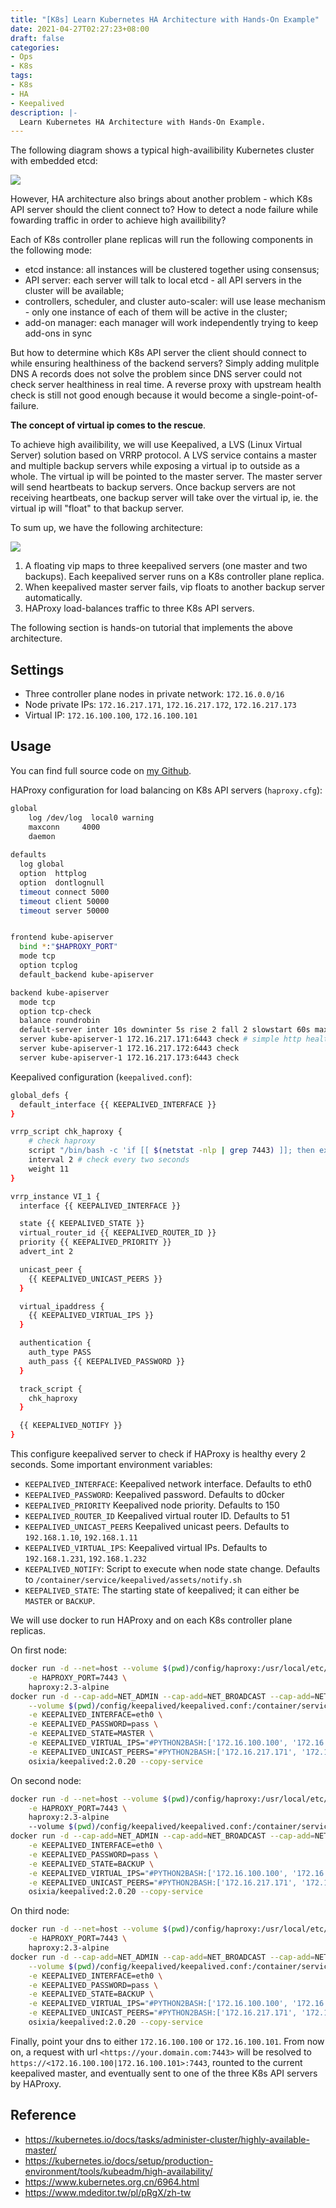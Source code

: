 ```yaml
---
title: "[K8s] Learn Kubernetes HA Architecture with Hands-On Example"
date: 2021-04-27T02:27:23+08:00
draft: false
categories:
- Ops
- K8s
tags:
- K8s
- HA
- Keepalived
description: |-
  Learn Kubernetes HA Architecture with Hands-On Example.
---
```

The following diagram shows a typical high-availibility Kubernetes cluster with embedded etcd: 

![](https://i.imgur.com/FwEzzWV.png)

However, HA architecture also brings about another problem - which K8s API server should the client connect to? How to detect a node failure while fowarding traffic in order to achieve high availibility?
<!--more-->

Each of K8s controller plane replicas will run the following components in the following mode:
- etcd instance: all instances will be clustered together using consensus;
- API server: each server will talk to local etcd - all API servers in the cluster will be available;
- controllers, scheduler, and cluster auto-scaler: will use lease mechanism - only one instance of each of them will be active in the cluster;
- add-on manager: each manager will work independently trying to keep add-ons in sync

But how to determine which K8s API server the client should connect to while ensuring healthiness of the backend servers? Simply adding mulitple DNS A records does not solve the problem since DNS server could not check server healthiness in real time. A reverse proxy with upstream health check is still not good enough because it would become a single-point-of-failure.

**The concept of virtual ip comes to the rescue**.

To achieve high availibility, we will use Keepalived, a LVS (Linux Virtual Server) solution based on VRRP protocol. A LVS service contains a master and multiple backup servers while exposing a virtual ip to outside as a whole. The virtual ip will be pointed to the master server. The master server will send heartbeats to backup servers. Once backup servers are not receiving heartbeats, one backup server will take over the virtual ip, ie. the virtual ip will "float" to that backup server.

To sum up, we have the following architecture:

![](https://i.imgur.com/FrwyxCQ.png)

1. A floating vip maps to three keepalived servers (one master and two backups). Each keepalived server runs on a K8s controller plane replica.
2. When keepalived master server fails, vip floats to another backup server automatically.
3. HAProxy load-balances traffic to three K8s API servers.

The following section is hands-on tutorial that implements the above architecture.
## Settings
- Three controller plane nodes in private network: `172.16.0.0/16`
- Node private IPs: `172.16.217.171`, `172.16.217.172`, `172.16.217.173`
- Virtual IP: `172.16.100.100`, `172.16.100.101`
## Usage
You can find full source code on [my Github](https://github.com/minghsu0107/k8s-ha).

HAProxy configuration for load balancing on K8s API servers (`haproxy.cfg`):
```bash
global
    log /dev/log  local0 warning
    maxconn     4000
    daemon
  
defaults
  log global
  option  httplog
  option  dontlognull
  timeout connect 5000
  timeout client 50000
  timeout server 50000


frontend kube-apiserver
  bind *:"$HAPROXY_PORT"
  mode tcp
  option tcplog
  default_backend kube-apiserver

backend kube-apiserver
  mode tcp
  option tcp-check
  balance roundrobin
  default-server inter 10s downinter 5s rise 2 fall 2 slowstart 60s maxconn 250 maxqueue 256 weight 100
  server kube-apiserver-1 172.16.217.171:6443 check # simple http health check
  server kube-apiserver-1 172.16.217.172:6443 check
  server kube-apiserver-1 172.16.217.173:6443 check
```

Keepalived configuration (`keepalived.conf`):
```bash
global_defs {
  default_interface {{ KEEPALIVED_INTERFACE }}
}

vrrp_script chk_haproxy {
    # check haproxy
    script "/bin/bash -c 'if [[ $(netstat -nlp | grep 7443) ]]; then exit 0; else exit 1; fi'"
    interval 2 # check every two seconds
    weight 11
}

vrrp_instance VI_1 {
  interface {{ KEEPALIVED_INTERFACE }}

  state {{ KEEPALIVED_STATE }}
  virtual_router_id {{ KEEPALIVED_ROUTER_ID }}
  priority {{ KEEPALIVED_PRIORITY }}
  advert_int 2

  unicast_peer {
    {{ KEEPALIVED_UNICAST_PEERS }}
  }

  virtual_ipaddress {
    {{ KEEPALIVED_VIRTUAL_IPS }}
  }

  authentication {
    auth_type PASS
    auth_pass {{ KEEPALIVED_PASSWORD }}
  }

  track_script {
    chk_haproxy
  }

  {{ KEEPALIVED_NOTIFY }}
}
```
This configure keepalived server to check if HAProxy is healthy every 2 seconds. Some important environment variables:
- `KEEPALIVED_INTERFACE`: Keepalived network interface. Defaults to eth0
- `KEEPALIVED_PASSWORD`: Keepalived password. Defaults to d0cker
- `KEEPALIVED_PRIORITY` Keepalived node priority. Defaults to 150
- `KEEPALIVED_ROUTER_ID` Keepalived virtual router ID. Defaults to 51
- `KEEPALIVED_UNICAST_PEERS` Keepalived unicast peers. Defaults to `192.168.1.10`, `192.168.1.11`
- `KEEPALIVED_VIRTUAL_IPS`: Keepalived virtual IPs. Defaults to `192.168.1.231`, `192.168.1.232`
- `KEEPALIVED_NOTIFY`: Script to execute when node state change. Defaults to `/container/service/keepalived/assets/notify.sh`
- `KEEPALIVED_STATE`: The starting state of keepalived; it can either be `MASTER` or `BACKUP`.

We will use docker to run HAProxy and on each K8s controller plane replicas.

On first node:
```bash
docker run -d --net=host --volume $(pwd)/config/haproxy:/usr/local/etc/haproxy \
    -e HAPROXY_PORT=7443 \
    haproxy:2.3-alpine
docker run -d --cap-add=NET_ADMIN --cap-add=NET_BROADCAST --cap-add=NET_RAW --net=host \
    --volume $(pwd)/config/keepalived/keepalived.conf:/container/service/keepalived/assets/keepalived.conf \
    -e KEEPALIVED_INTERFACE=eth0 \
    -e KEEPALIVED_PASSWORD=pass \
    -e KEEPALIVED_STATE=MASTER \
    -e KEEPALIVED_VIRTUAL_IPS="#PYTHON2BASH:['172.16.100.100', '172.16.100.101']" \
    -e KEEPALIVED_UNICAST_PEERS="#PYTHON2BASH:['172.16.217.171', '172.16.217.172', '172.16.217.173']" \
    osixia/keepalived:2.0.20 --copy-service
```
On second node:
```bash
docker run -d --net=host --volume $(pwd)/config/haproxy:/usr/local/etc/haproxy \
    -e HAPROXY_PORT=7443 \
    haproxy:2.3-alpine
    --volume $(pwd)/config/keepalived/keepalived.conf:/container/service/keepalived/assets/keepalived.conf \
docker run -d --cap-add=NET_ADMIN --cap-add=NET_BROADCAST --cap-add=NET_RAW --net=host \
    -e KEEPALIVED_INTERFACE=eth0 \
    -e KEEPALIVED_PASSWORD=pass \
    -e KEEPALIVED_STATE=BACKUP \
    -e KEEPALIVED_VIRTUAL_IPS="#PYTHON2BASH:['172.16.100.100', '172.16.100.101']" \
    -e KEEPALIVED_UNICAST_PEERS="#PYTHON2BASH:['172.16.217.171', '172.16.217.172', '172.16.217.173']" \
    osixia/keepalived:2.0.20 --copy-service
```
On third node:
```bash
docker run -d --net=host --volume $(pwd)/config/haproxy:/usr/local/etc/haproxy \
    -e HAPROXY_PORT=7443 \
    haproxy:2.3-alpine
docker run -d --cap-add=NET_ADMIN --cap-add=NET_BROADCAST --cap-add=NET_RAW --net=host \
    --volume $(pwd)/config/keepalived/keepalived.conf:/container/service/keepalived/assets/keepalived.conf \
    -e KEEPALIVED_INTERFACE=eth0 \
    -e KEEPALIVED_PASSWORD=pass \
    -e KEEPALIVED_STATE=BACKUP \
    -e KEEPALIVED_VIRTUAL_IPS="#PYTHON2BASH:['172.16.100.100', '172.16.100.101']" \
    -e KEEPALIVED_UNICAST_PEERS="#PYTHON2BASH:['172.16.217.171', '172.16.217.172', '172.16.217.173']" \
    osixia/keepalived:2.0.20 --copy-service
```
Finally, point your dns to either `172.16.100.100` or `172.16.100.101`. From now on, a request with url `<https://your.domain.com:7443>` will be resolved to `https://<172.16.100.100|172.16.100.101>:7443`, rounted to the current keepalived master, and eventually sent to one of the three K8s API servers by HAProxy.
## Reference
- https://kubernetes.io/docs/tasks/administer-cluster/highly-available-master/
- https://kubernetes.io/docs/setup/production-environment/tools/kubeadm/high-availability/
- https://www.kubernetes.org.cn/6964.html
- https://www.mdeditor.tw/pl/pRgX/zh-tw